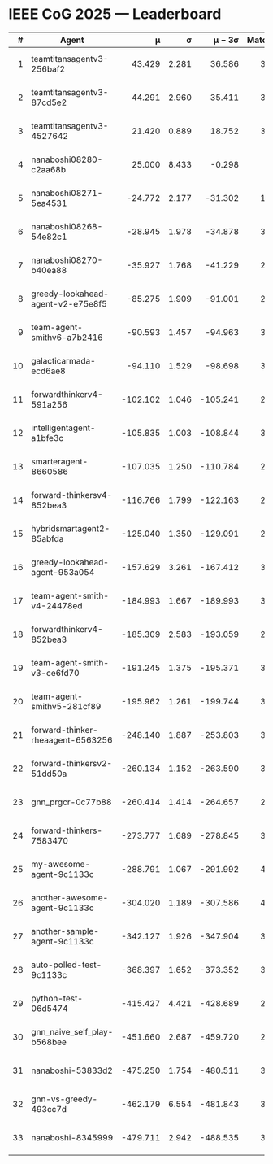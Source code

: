 # IEEE CoG 2025 — Leaderboard

| # | Agent | μ | σ | μ − 3σ | Matches | Updated |
|---:|---|---:|---:|---:|---:|---|
| 1 | teamtitansagentv3-256baf2 | 43.429 | 2.281 | 36.586 | 3714 | 2025-08-28 02:37 |
| 2 | teamtitansagentv3-87cd5e2 | 44.291 | 2.960 | 35.411 | 3520 | 2025-08-28 02:37 |
| 3 | teamtitansagentv3-4527642 | 21.420 | 0.889 | 18.752 | 3674 | 2025-08-28 02:37 |
| 4 | nanaboshi08280-c2aa68b | 25.000 | 8.433 | -0.298 | 240 | 2025-08-28 02:37 |
| 5 | nanaboshi08271-5ea4531 | -24.772 | 2.177 | -31.302 | 1900 | 2025-08-28 02:37 |
| 6 | nanaboshi08268-54e82c1 | -28.945 | 1.978 | -34.878 | 3278 | 2025-08-28 02:37 |
| 7 | nanaboshi08270-b40ea88 | -35.927 | 1.768 | -41.229 | 2358 | 2025-08-28 02:37 |
| 8 | greedy-lookahead-agent-v2-e75e8f5 | -85.275 | 1.909 | -91.001 | 2826 | 2025-08-28 02:37 |
| 9 | team-agent-smithv6-a7b2416 | -90.593 | 1.457 | -94.963 | 3800 | 2025-08-28 02:37 |
| 10 | galacticarmada-ecd6ae8 | -94.110 | 1.529 | -98.698 | 3200 | 2025-08-28 02:37 |
| 11 | forwardthinkerv4-591a256 | -102.102 | 1.046 | -105.241 | 2951 | 2025-08-28 02:37 |
| 12 | intelligentagent-a1bfe3c | -105.835 | 1.003 | -108.844 | 3289 | 2025-08-28 02:37 |
| 13 | smarteragent-8660586 | -107.035 | 1.250 | -110.784 | 2958 | 2025-08-28 02:37 |
| 14 | forward-thinkersv4-852bea3 | -116.766 | 1.799 | -122.163 | 2970 | 2025-08-28 02:37 |
| 15 | hybridsmartagent2-85abfda | -125.040 | 1.350 | -129.091 | 2989 | 2025-08-28 02:37 |
| 16 | greedy-lookahead-agent-953a054 | -157.629 | 3.261 | -167.412 | 3426 | 2025-08-28 02:37 |
| 17 | team-agent-smith-v4-24478ed | -184.993 | 1.667 | -189.993 | 3474 | 2025-08-28 02:37 |
| 18 | forwardthinkerv4-852bea3 | -185.309 | 2.583 | -193.059 | 2645 | 2025-08-28 02:37 |
| 19 | team-agent-smith-v3-ce6fd70 | -191.245 | 1.375 | -195.371 | 3734 | 2025-08-28 02:37 |
| 20 | team-agent-smithv5-281cf89 | -195.962 | 1.261 | -199.744 | 3700 | 2025-08-28 02:37 |
| 21 | forward-thinker-rheaagent-6563256 | -248.140 | 1.887 | -253.803 | 3802 | 2025-08-28 02:37 |
| 22 | forward-thinkersv2-51dd50a | -260.134 | 1.152 | -263.590 | 3882 | 2025-08-28 02:37 |
| 23 | gnn_prgcr-0c77b88 | -260.414 | 1.414 | -264.657 | 2960 | 2025-08-28 02:37 |
| 24 | forward-thinkers-7583470 | -273.777 | 1.689 | -278.845 | 3540 | 2025-08-28 02:37 |
| 25 | my-awesome-agent-9c1133c | -288.791 | 1.067 | -291.992 | 4440 | 2025-08-28 02:37 |
| 26 | another-awesome-agent-9c1133c | -304.020 | 1.189 | -307.586 | 4040 | 2025-08-28 02:37 |
| 27 | another-sample-agent-9c1133c | -342.127 | 1.926 | -347.904 | 3720 | 2025-08-28 02:37 |
| 28 | auto-polled-test-9c1133c | -368.397 | 1.652 | -373.352 | 3180 | 2025-08-28 02:37 |
| 29 | python-test-06d5474 | -415.427 | 4.421 | -428.689 | 2990 | 2025-08-28 02:37 |
| 30 | gnn_naive_self_play-b568bee | -451.660 | 2.687 | -459.720 | 2640 | 2025-08-28 02:37 |
| 31 | nanaboshi-53833d2 | -475.250 | 1.754 | -480.511 | 3120 | 2025-08-28 02:37 |
| 32 | gnn-vs-greedy-493cc7d | -462.179 | 6.554 | -481.843 | 3300 | 2025-08-28 02:37 |
| 33 | nanaboshi-8345999 | -479.711 | 2.942 | -488.535 | 3310 | 2025-08-28 02:37 |
